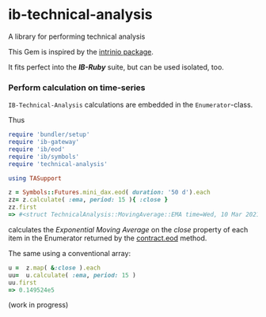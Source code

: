 # ib-technical-analysis
A library for performing technical analysis

This Gem is inspired by the [intrinio package](https://github.com/intrinio/technical-analysis).

It fits perfect into the **_IB-Ruby_** suite, but can be used isolated, too.

### Perform calculation on time-series


`IB-Technical-Analysis` calculations are embedded in the `Enumerator`-class.

Thus
```ruby
require 'bundler/setup'
require 'ib-gateway'
require 'ib/eod'
require 'ib/symbols'
require 'technical-analysis'

using TASupport

z = Symbols::Futures.mini_dax.eod( duration: '50 d').each
zz= z.calculate( :ema, period: 15 ){ :close }
zz.first
=> #<struct TechnicalAnalysis::MovingAverage::EMA time=Wed, 10 Mar 2021, value=0.149524e5> 

```
calculates the _Exponential Moving Average_ on the _close_ property of each item in the 
Enumerator returned by the [contract.eod](https://ib-ruby.github.io/ib-doc/Historical_data.html) method.

The same using a conventional array:
```ruby
u =  z.map( &:close ).each
uu=  u.calculate( :ema, period: 15 ) 
uu.first
=> 0.149524e5 
```


(work in progress)



